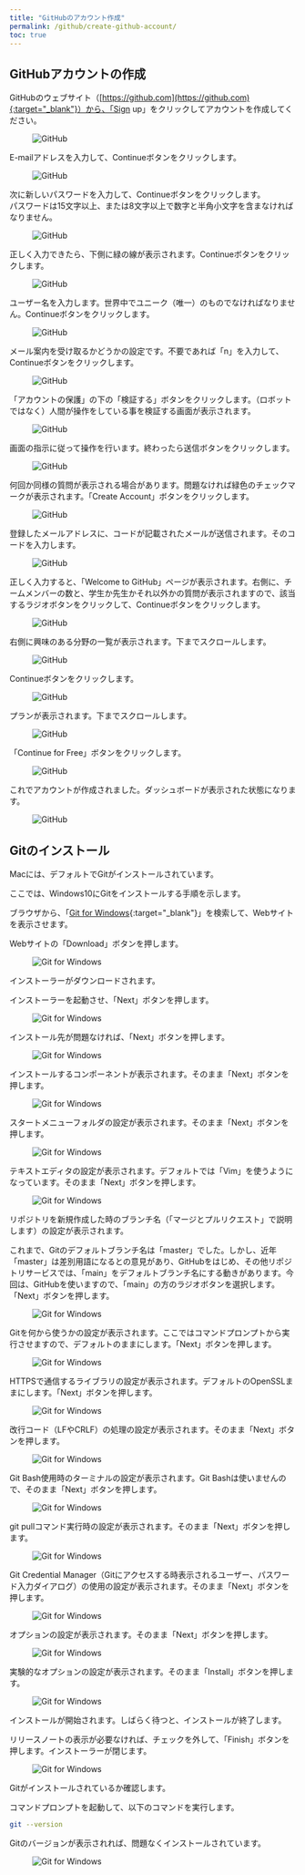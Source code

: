 ```yaml
---
title: "GitHubのアカウント作成"
permalink: /github/create-github-account/
toc: true
---
```

## GitHubアカウントの作成

GitHubのウェブサイト（[https://github.com](https://github.com){:target="_blank"}）から、「Sign up」をクリックしてアカウントを作成してください。

<figure>
  <img src="{{ '/assets/images/github/02/github-website1.png' | relative_url }}" alt="GitHub" class="">
</figure>

E-mailアドレスを入力して、Continueボタンをクリックします。

<figure>
  <img src="{{ '/assets/images/github/02/github-website2.png' | relative_url }}" alt="GitHub" class="">
</figure>

次に新しいパスワードを入力して、Continueボタンをクリックします。  
パスワードは15文字以上、または8文字以上で数字と半角小文字を含まなければなりません。

<figure>
  <img src="{{ '/assets/images/github/02/github-website3.png' | relative_url }}" alt="GitHub" class="">
</figure>

正しく入力できたら、下側に緑の線が表示されます。Continueボタンをクリックします。

<figure>
  <img src="{{ '/assets/images/github/02/github-website4.png' | relative_url }}" alt="GitHub" class="">
</figure>

ユーザー名を入力します。世界中でユニーク（唯一）のものでなければなりません。Continueボタンをクリックします。

<figure>
  <img src="{{ '/assets/images/github/02/github-website5.png' | relative_url }}" alt="GitHub" class="">
</figure>

メール案内を受け取るかどうかの設定です。不要であれば「n」を入力して、Continueボタンをクリックします。

<figure>
  <img src="{{ '/assets/images/github/02/github-website6.png' | relative_url }}" alt="GitHub" class="">
</figure>

「アカウントの保護」の下の「検証する」ボタンをクリックします。（ロボットではなく）人間が操作をしている事を検証する画面が表示されます。

<figure>
  <img src="{{ '/assets/images/github/02/github-website7.png' | relative_url }}" alt="GitHub" class="">
</figure>

画面の指示に従って操作を行います。終わったら送信ボタンをクリックします。

<figure>
  <img src="{{ '/assets/images/github/02/github-website8.png' | relative_url }}" alt="GitHub" class="">
</figure>

何回か同様の質問が表示される場合があります。問題なければ緑色のチェックマークが表示されます。「Create Account」ボタンをクリックします。

<figure>
  <img src="{{ '/assets/images/github/02/github-website9.png' | relative_url }}" alt="GitHub" class="">
</figure>

登録したメールアドレスに、コードが記載されたメールが送信されます。そのコードを入力します。

<figure>
  <img src="{{ '/assets/images/github/02/github-website10.png' | relative_url }}" alt="GitHub" class="">
</figure>

正しく入力すると、「Welcome to GitHub」ページが表示されます。右側に、チームメンバーの数と、学生か先生かそれ以外かの質問が表示されますので、該当するラジオボタンをクリックして、Continueボタンをクリックします。

<figure>
  <img src="{{ '/assets/images/github/02/github-website11.png' | relative_url }}" alt="GitHub" class="">
</figure>

右側に興味のある分野の一覧が表示されます。下までスクロールします。

<figure>
  <img src="{{ '/assets/images/github/02/github-website12.png' | relative_url }}" alt="GitHub" class="">
</figure>

Continueボタンをクリックします。

<figure>
  <img src="{{ '/assets/images/github/02/github-website13.png' | relative_url }}" alt="GitHub" class="">
</figure>

プランが表示されます。下までスクロールします。

<figure>
  <img src="{{ '/assets/images/github/02/github-website14.png' | relative_url }}" alt="GitHub" class="">
</figure>

「Continue for Free」ボタンをクリックします。

<figure>
  <img src="{{ '/assets/images/github/02/github-website15.png' | relative_url }}" alt="GitHub" class="">
</figure>

これでアカウントが作成されました。ダッシュボードが表示された状態になります。

<figure>
  <img src="{{ '/assets/images/github/02/github-website16.png' | relative_url }}" alt="GitHub" class="">
</figure>

## Gitのインストール

Macには、デフォルトでGitがインストールされています。

ここでは、Windows10にGitをインストールする手順を示します。

ブラウザから、「[Git for Windows](https://gitforwindows.org/){:target="_blank"}」を検索して、Webサイトを表示させます。

Webサイトの「Download」ボタンを押します。

<figure>
  <img src="{{ '/assets/images/github/02/git-for-windows.png' | relative_url }}" alt="Git for Windows" class="img_border">
</figure>

インストーラーがダウンロードされます。

インストーラーを起動させ、「Next」ボタンを押します。

<figure>
  <img src="{{ '/assets/images/github/02/git-installer1.png' | relative_url }}" alt="Git for Windows" class="img_border">
</figure>

インストール先が問題なければ、「Next」ボタンを押します。

<figure>
  <img src="{{ '/assets/images/github/02/git-installer2.png' | relative_url }}" alt="Git for Windows" class="img_border">
</figure>

インストールするコンポーネントが表示されます。そのまま「Next」ボタンを押します。

<figure>
  <img src="{{ '/assets/images/github/02/git-installer3.png' | relative_url }}" alt="Git for Windows" class="img_border">
</figure>

スタートメニューフォルダの設定が表示されます。そのまま「Next」ボタンを押します。

<figure>
  <img src="{{ '/assets/images/github/02/git-installer4.png' | relative_url }}" alt="Git for Windows" class="img_border">
</figure>

テキストエディタの設定が表示されます。デフォルトでは「Vim」を使うようになっています。そのまま「Next」ボタンを押します。

<figure>
  <img src="{{ '/assets/images/github/02/git-installer5.png' | relative_url }}" alt="Git for Windows" class="img_border">
</figure>

リポジトリを新規作成した時のブランチ名（「マージとプルリクエスト」で説明します）の設定が表示されます。

これまで、Gitのデフォルトブランチ名は「master」でした。しかし、近年「master」は差別用語になるとの意見があり、GitHubをはじめ、その他リポジトリサービスでは、「main」をデフォルトブランチ名にする動きがあります。今回は、GitHubを使いますので、「main」の方のラジオボタンを選択します。「Next」ボタンを押します。

<figure>
  <img src="{{ '/assets/images/github/02/git-installer6.png' | relative_url }}" alt="Git for Windows" class="img_border">
</figure>

Gitを何から使うかの設定が表示されます。ここではコマンドプロンプトから実行させますので、デフォルトのままにします。「Next」ボタンを押します。

<figure>
  <img src="{{ '/assets/images/github/02/git-installer7.png' | relative_url }}" alt="Git for Windows" class="img_border">
</figure>

HTTPSで通信するライブラリの設定が表示されます。デフォルトのOpenSSLままにします。「Next」ボタンを押します。

<figure>
  <img src="{{ '/assets/images/github/02/git-installer8.png' | relative_url }}" alt="Git for Windows" class="img_border">
</figure>

改行コード（LFやCRLF）の処理の設定が表示されます。そのまま「Next」ボタンを押します。

<figure>
  <img src="{{ '/assets/images/github/02/git-installer9.png' | relative_url }}" alt="Git for Windows" class="img_border">
</figure>

Git Bash使用時のターミナルの設定が表示されます。Git Bashは使いませんので、そのまま「Next」ボタンを押します。

<figure>
  <img src="{{ '/assets/images/github/02/git-installer10.png' | relative_url }}" alt="Git for Windows" class="img_border">
</figure>

git pullコマンド実行時の設定が表示されます。そのまま「Next」ボタンを押します。

<figure>
  <img src="{{ '/assets/images/github/02/git-installer11.png' | relative_url }}" alt="Git for Windows" class="img_border">
</figure>

Git Credential Manager（Gitにアクセスする時表示されるユーザー、パスワード入力ダイアログ）の使用の設定が表示されます。そのまま「Next」ボタンを押します。

<figure>
  <img src="{{ '/assets/images/github/02/git-installer12.png' | relative_url }}" alt="Git for Windows" class="img_border">
</figure>

オプションの設定が表示されます。そのまま「Next」ボタンを押します。

<figure>
  <img src="{{ '/assets/images/github/02/git-installer13.png' | relative_url }}" alt="Git for Windows" class="img_border">
</figure>

実験的なオプションの設定が表示されます。そのまま「Install」ボタンを押します。

<figure>
  <img src="{{ '/assets/images/github/02/git-installer14.png' | relative_url }}" alt="Git for Windows" class="img_border">
</figure>

インストールが開始されます。しばらく待つと、インストールが終了します。

リリースノートの表示が必要なければ、チェックを外して、「Finish」ボタンを押します。インストーラーが閉じます。

<figure>
  <img src="{{ '/assets/images/github/02/git-installer15.png' | relative_url }}" alt="Git for Windows" class="img_border">
</figure>

Gitがインストールされているか確認します。

コマンドプロンプトを起動して、以下のコマンドを実行します。

```bash
git --version
```

Gitのバージョンが表示されれば、問題なくインストールされています。

<figure>
  <img src="{{ '/assets/images/github/02/git-install-check.png' | relative_url }}" alt="Git for Windows" class="img_border">
</figure>
